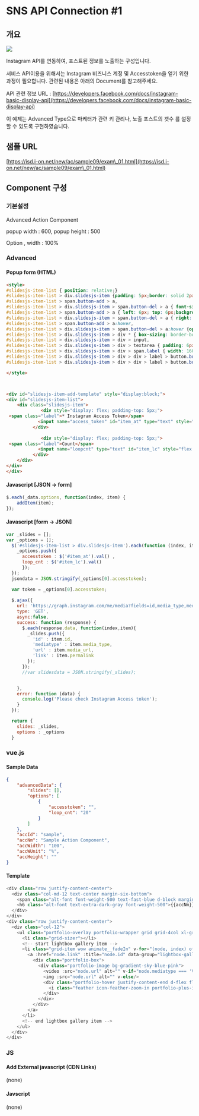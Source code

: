 # SNS API Connection #1

## 개요&#x20;

![](../../.gitbook/assets/fireshot\_06.png)

Instagram API를 연동하여, 포스트된 정보를 노출하는 구성입니다.&#x20;

서비스 API이용을 위해서는 Instagram 비즈니스 계정 및 Accesstoken을 얻기 위한 과정이 필요합니다. 관련된 내용은 아래의 Document를 참고해주세요.

API 관련 정보 URL : [https://developers.facebook.com/docs/instagram-basic-display-api](https://developers.facebook.com/docs/instagram-basic-display-api)

이 예제는 Advanced Type으로 마케터가 관련 키 관리나, 노출 포스트의 갯수 를 설정할 수 있도록 구현하였습니다.

## 샘플 URL&#x20;

[https://isd.i-on.net/new/ac/sample09/exam\_01.html](https://isd.i-on.net/new/ac/sample09/exam\_01.html)

## Component 구성&#x20;

### 기본설정

Advanced Action Component

popup width : 600, popup height : 500&#x20;

Option , width : 100%



### Advanced&#x20;

#### &#x20;Popup form (HTML)

```html
<style>
#slidesjs-item-list { position: relative;}
#slidesjs-item-list > div.slidesjs-item {padding: 5px;border: solid 2px #eee;position: relative;border-color:#e6c37c;margin-bottom:3px;}
#slidesjs-item-list > span.button-add > a,
#slidesjs-item-list > div.slidesjs-item > span.button-del > a { font-size:12px; color:#fff;padding:4px 8px;opacity:0.6;border-radius: .2rem;cursor: pointer;z-index: 1;position: absolute;}
#slidesjs-item-list > span.button-add > a { left: 6px; top: 6px;background-color: #739e73; border-color:#659265;}
#slidesjs-item-list > div.slidesjs-item > span.button-del > a { right: 1px;bottom: 1px;background-color: #a90329; border-color:#900323;}
#slidesjs-item-list > span.button-add > a:hover, 
#slidesjs-item-list > div.slidesjs-item > span.button-del > a:hover {opacity:0.8;}
#slidesjs-item-list > div.slidesjs-item > div * { box-sizing: border-box;}
#slidesjs-item-list > div.slidesjs-item > div > input,
#slidesjs-item-list > div.slidesjs-item > div > textarea { padding: 6px 10px; height: 32px; background: #303131; border: none; border-radius: 2px; line-height: 20px; color: #fff; outline: none; min-width: 50px; font-size: 12px; }
#slidesjs-item-list > div.slidesjs-item > div > span.label { width: 160px; font-size: 12px; white-space: nowrap; line-height: 30px; }
#slidesjs-item-list > div.slidesjs-item > div > div > label > button.button-upload { line-height: 20px;cursor: pointer;width:100%;height:32px;background: #303131;border: none;border-radius: 2px;color:#fff; }
#slidesjs-item-list > div.slidesjs-item > div > div > label > button.button-upload:hover { background: #474848; }

</style>



<div id="slidesjs-item-add-template" style="display:block;">
<div id="slidesjs-item-list">
	<div class="slidesjs-item">           		
             <div style="display: flex; padding-top: 5px;">
 <span class="label">* Instagram Access Token</span>
			<input name="access_token" id="item_at" type="text" style="flex: 1 1 0%; margin-right: 5px;" placeholder="">
	      </div>
	
             <div style="display: flex; padding-top: 5px;">
 <span class="label">Count</span>
			<input name="loopcnt" type="text" id="item_lc" style="flex: 1 1 0%; margin-right: 5px;" placeholder="">
	      </div>
	</div>
</div>
</div> 
```

#### Javascript \[JSON -> form]

```javascript
$.each(_data.options, function(index, item) {
	addItem(item);
});
```

#### Javascript \[form -> JSON]

```javascript
var _slides = [];
var _options = [];
  $('#slidesjs-item-list > div.slidesjs-item').each(function (index, item) {
    _options.push({
      accesstoken : $('#item_at').val() ,
      loop_cnt : $('#item_lc').val()
      });
  });
  jsondata = JSON.stringify(_options[0].accesstoken);

  var token = _options[0].accesstoken;
  
  $.ajax({
    url: 'https://graph.instagram.com/me/media?fields=id,media_type,media_url,timestamp,permalink,comments_count,like_count&access_token=' + token,
    type: 'GET',
    async:false,
    success: function (response) {
      $.each(response.data, function(index,item){
        _slides.push({
          'id' : item.id,
          'mediatype' : item.media_type,
          'url' : item.media_url,
          'link' : item.permalink
        });
      });
      //var slidesdata = JSON.stringify(_slides);


    },
    error: function (data) {
      console.log('Please check Instagram Access token');
    }
  });

  return {
    slides: _slides,
    options : _options
  }
```



### vue.js

#### Sample Data

```json
{
    "advancedData": {
        "slides": [],
        "options": [
            {
                "accesstoken": "",
                "loop_cnt": "20"
            }
        ]
    },
    "accId": "sample",
    "accNm": "Sample Action Component",
    "accWidth": "100",
    "accWUnit": "%",
    "accHeight": ""
}
```

#### Template

```typescript
<div class="row justify-content-center">
  <div class="col-md-12 text-center margin-six-bottom">
    <span class="alt-font font-weight-500 text-fast-blue d-block margin-5px-bottom text-uppercase">Advanced Component</span>
    <h6 class="alt-font text-extra-dark-gray font-weight-500">{{accNm}}</h6>
  </div>
</div>
<div class="row justify-content-center">
  <div class="col-12">
    <ul class="portfolio-overlay portfolio-wrapper grid grid-4col xl-grid-4col lg-grid-4col md-grid-2col sm-grid-2col xs-grid-1col gutter-extra-large text-center">
      <li class="grid-sizer"></li>
      <!-- start lightbox gallery item -->
      <li class="grid-item wow animate__fadeIn" v-for="(node, index) of advancedData.slides" v-if="index < advancedData.options[0].loop_cnt" style="float:left;">
        <a :href="node.link" :title="node.id" data-group="lightbox-gallery" class="lightbox-group-gallery-item">
          <div class="portfolio-box">
            <div class="portfolio-image bg-gradient-sky-blue-pink">
              <video :src="node.url" alt="" v-if="node.mediatype === 'VIDEO'"></video>
              <img :src="node.url" alt="" v-else/>
              <div class="portfolio-hover justify-content-end d-flex flex-column padding-50px-tb lg-padding-30px-tb xs-padding-15px-tb">
                <i class="feather icon-feather-zoom-in portfolio-plus-icon font-weight-300 text-white absolute-middle-center icon-small move-top-bottom"></i>
              </div>
            </div>
          </div>
        </a>
      </li>
      <!-- end lightbox gallery item -->
    </ul>
  </div>
</div>
```



### JS

#### Add External javascript (CDN Links)

(none)

#### Javscript

(none)
